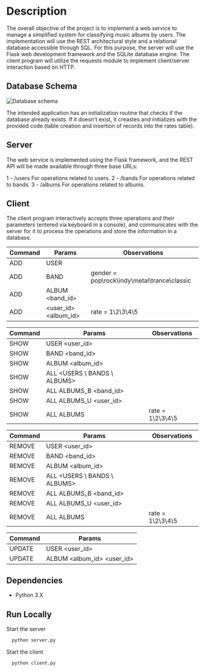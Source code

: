 # Description

The overall objective of the project is to implement a web service to manage a simplified system for classifying music albums by users. The implementation will use the REST architectural style and a relational database accessible through SQL. For this purpose, the server will use the Flask web development framework and the SQLite database engine. The client program will utilize the requests module to implement client/server interaction based on HTTP.

## Database Schema

![Database schema](https://via.placeholder.com/468x300?text=App+Screenshot+Here)

The intended application has an initialization routine that checks if the database already exists. If it doesn't exist, it creastes and initializes with the provided code (table creation and insertion of records into the rates table).

## Server

The web service is implemented using the Flask framework, and the REST API will be made available through three base URLs:

1 - /users
For operations related to users.
2 - /bands
For operations related to bands.
3 - /albums
For operations related to albums.

## Client

The client program interactively accepts three operations and their parameters (entered via keyboard in a console), and communicates with the server for it to process the operations and store the information in a database.

| Command | Params                              | Observations                                |
| ------- | ----------------------------------- | ------------------------------------------- |
| ADD     | USER <username> <password> <name>   |                                             |
| ADD     | BAND <gender> <name> <year>         | gender = pop\rock\indy\metal\trance\classic |
| ADD     | ALBUM <band_id> <name> <album year> |                                             |
| ADD     | <user_id> <album_id> <rate>         | rate = 1\2\3\4\5                            |

| Command | Params                       | Observations     |
| ------- | ---------------------------- | ---------------- |
| SHOW    | USER <user_id>               |                  |
| SHOW    | BAND <band_id>               |                  |
| SHOW    | ALBUM <album_id>             |                  |
| SHOW    | ALL <USERS \ BANDS \ ALBUMS> |                  |
| SHOW    | ALL ALBUMS_B <band_id>       |                  |
| SHOW    | ALL ALBUMS_U <user_id>       |                  |
| SHOW    | ALL ALBUMS <rate>            | rate = 1\2\3\4\5 |

| Command | Params                       | Observations     |
| ------- | ---------------------------- | ---------------- |
| REMOVE  | USER <user_id>               |                  |
| REMOVE  | BAND <band_id>               |                  |
| REMOVE  | ALBUM <album_id>             |                  |
| REMOVE  | ALL <USERS \ BANDS \ ALBUMS> |                  |
| REMOVE  | ALL ALBUMS_B <band_id>       |                  |
| REMOVE  | ALL ALBUMS_U <user_id>       |                  |
| REMOVE  | ALL ALBUMS <rate>            | rate = 1\2\3\4\5 |

| Command | Params                            |
| ------- | --------------------------------- |
| UPDATE  | USER <user_id> <password>         |
| UPDATE  | ALBUM <album_id> <rate> <user_id> |

## Dependencies

- Python 3.X

## Run Locally

Start the server

```bash
  python server.py
```

Start the client

```bash
  python client.py
```
